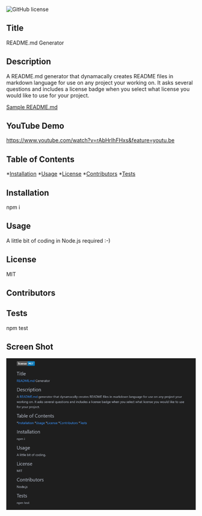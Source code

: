![GitHub license](https://img.shields.io/badge/license-MIT-blue.svg)
   
## Title 

README.md Generator

## Description

A README.md generator that dynamacally creates README files in markdown language for use on any project your working on.
It asks several questions and includes a license badge when you select what license you would like to use for your project.

[Sample README.md](assets/sampleREADME.md)

## YouTube Demo

https://www.youtube.com/watch?v=rAbHrIhFHxs&feature=youtu.be


## Table of Contents

   *[Installation](#Installation)
   *[Usage](#Usage)
   *[License](#License)
   *[Contributors](#Contributors)
   *[Tests](#Tests)



## Installation

npm i

## Usage

A little bit of coding in Node.js required :-)

## License

MIT
    

## Contributors



## Tests

npm test

## Screen Shot

![Screen Shot](assets/screenshot.png)

 
